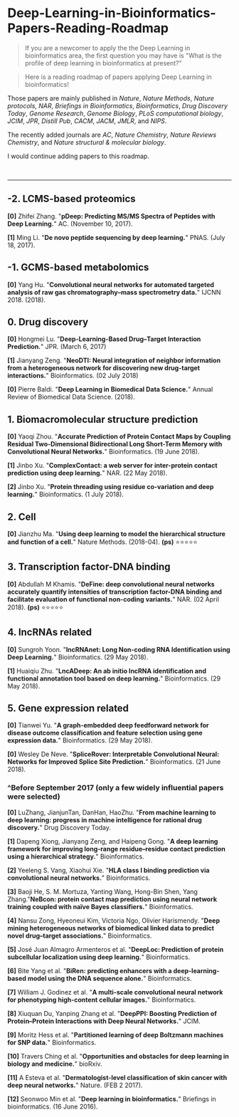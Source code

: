 # Deep-Learning-in-Bioinformatics-Papers-Reading-Roadmap
>If you are a newcomer to apply the the Deep Learning in bioinformatics area, the first question you may have is "What is the profile of deep learning in bioinformatics at present?"

>Here is a reading roadmap of papers applying Deep Learning in bioinformatics!

Those papers are mainly published in _Nature_, _Nature Methods_, _Nature protocols_, _NAR_, _Briefings in Bioinformatics_, _Bioinformatics_, _Drug Discovery Today_, _Genome Research_, _Genome Biology_, _PLoS computational biology_, _JCIM_, _JPR_, _Distill Pub_, _CACM_, _JACM_, _JMLR_, and _NIPS_.

The recently added journals are _AC_, _Nature Chemistry_, _Nature Reviews Chemistry_, and _Nature structural & molecular biology_.

I would continue adding papers to this roadmap.

<br> 

---------------------------------------
## -2. LCMS-based proteomics
**[0]** Zhifei Zhang. "**pDeep: Predicting MS/MS Spectra of Peptides with Deep Learning.**" AC. (November 10, 2017). 

**[1]** Ming Li. "**De novo peptide sequencing by deep learning.**" PNAS. (July 18, 2017). 

## -1. GCMS-based metabolomics
**[0]** Yang Hu. "**Convolutional neural networks for automated targeted analysis of raw gas chromatography–mass spectrometry data.**" IJCNN 2018. (2018). 

## 0. Drug discovery
**[0]** Hongmei Lu. "**Deep-Learning-Based Drug–Target Interaction Prediction.**" JPR. (March 6, 2017)

**[1]** Jianyang Zeng. "**NeoDTI: Neural integration of neighbor information from a heterogeneous network for discovering new drug-target interactions.**" Bioinformatics. (02 July 2018)

**[0]** Pierre Baldi. "**Deep Learning in Biomedical Data Science.**" Annual Review of Biomedical Data Science. (2018). 

## 1. Biomacromolecular structure prediction

**[0]** Yaoqi Zhou. "**Accurate Prediction of Protein Contact Maps by Coupling Residual Two-Dimensional Bidirectional Long Short-Term Memory with Convolutional Neural Networks.**" Bioinformatics. (19 June 2018). 

**[1]** Jinbo Xu. "**ComplexContact: a web server for inter-protein contact prediction using deep learning.**" NAR. (22 May 2018). 

**[2]** Jinbo Xu. "**Protein threading using residue co-variation and deep learning.**" Bioinformatics. (1 July 2018). 


## 2. Cell

**[0]** Jianzhu Ma. "**Using deep learning to model the hierarchical structure and function of a cell.**" Nature Methods. (2018-04). **(ps)** :star::star::star::star::star:

## 3. Transcription factor-DNA binding

**[0]** Abdullah M Khamis. "**DeFine: deep convolutional neural networks accurately quantify intensities of transcription factor-DNA binding and facilitate evaluation of functional non-coding variants.**" NAR. (02 April 2018). **(ps)** :star::star::star::star::star:


## 4. lncRNAs related 

**[0]** Sungroh Yoon. "**lncRNAnet: Long Non-coding RNA Identification using Deep Learning.**" Bioinformatics. (29 May 2018). 

**[1]** Huaiqiu Zhu. "**LncADeep: An ab initio lncRNA identification and functional annotation tool based on deep learning.**" Bioinformatics. (29 May 2018).

[^_^]:
    **[0]** authors. "**template.**" journal. (date). 
    

## 5. Gene expression related

**[0]** Tianwei Yu. "**A graph-embedded deep feedforward network for disease outcome classification and feature selection using gene expression data.**" Bioinformatics. (29 May 2018). 

**[0]** Wesley De Neve. "**SpliceRover: Interpretable Convolutional Neural: Networks for Improved Splice Site Prediction.**" Bioinformatics. (21 June 2018). 


### ^Before September 2017 (only a few widely influential papers were selected)

**[0]** LuZhang, JianjunTan, DanHan, HaoZhu. "**From machine learning to deep learning: progress in machine intelligence for rational drug discovery.**" Drug Discovery Today. 

**[1]** Dapeng Xiong, Jianyang Zeng, and Haipeng Gong. "**A deep learning framework for improving long-range residue–residue contact prediction using a hierarchical strategy.**" Bioinformatics. 

**[2]** Yeeleng S. Vang, Xiaohui Xie. "**HLA class I binding prediction via convolutional neural networks.**" Bioinformatics.

**[3]** Baoji He, S. M. Mortuza, Yanting Wang, Hong-Bin Shen, Yang Zhang."**NeBcon: protein contact map prediction using neural network training coupled with naïve Bayes classifiers.**" Bioinformatics. 

**[4]** Nansu Zong, Hyeoneui Kim, Victoria Ngo, Olivier Harismendy. "**Deep mining heterogeneous networks of biomedical linked data to predict novel drug–target associations.**" Bioinformatics. 

**[5]** José Juan Almagro Armenteros et al. "**DeepLoc: Prediction of protein subcellular localization using deep learning.**" Bioinformatics. 

**[6]** Bite Yang et al. "**BiRen: predicting enhancers with a deep-learning-based model using the DNA sequence alone.**" Bioinformatics.

**[7]** William J. Godinez et al. "**A multi-scale convolutional neural network for phenotyping high-content cellular images.**" Bioinformatics. 

**[8]** Xiuquan Du, Yanping Zhang et al. "**DeepPPI: Boosting Prediction of Protein–Protein Interactions with Deep Neural Networks.**" JCIM. 

**[9]** Moritz Hess et al. "**Partitioned learning of deep Boltzmann machines for SNP data.**" Bioinformatics.

**[10]** Travers Ching et al. "**Opportunities and obstacles for deep learning in biology and medicine.**" bioRxiv.  

**[11]** A Esteva et al. "**Dermatologist-level classification of skin cancer with deep neural networks.**" Nature. (FEB 2 2017). 

**[12]** Seonwoo Min et al. "**Deep learning in bioinformatics.**" Briefings in bioinformatics. (16 June 2016). 

<br>


